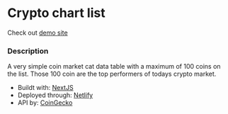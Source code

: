 # Crypto chart list

Check out [demo site](https://crypto-coin-chart.netlify.app/)

### Description

A very simple coin market cat data table with a maximum of 100 coins on the list. Those 100 coin are the top performers of todays crypto market.

- Buildt with: [NextJS](https://nextjs.org/)
- Deployed through: [Netlify](https://www.netlify.com/)
- API by: [CoinGecko](https://www.coingecko.com/en/api#explore-api)
